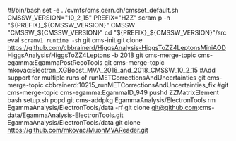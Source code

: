 #!/bin/bash
set -e
. /cvmfs/cms.cern.ch/cmsset_default.sh
CMSSW_VERSION="10_2_15"
PREFIX="HZZ"
scram p -n "${PREFIX}_${CMSSW_VERSION}" CMSSW "CMSSW_${CMSSW_VERSION}"
cd "${PREFIX}_${CMSSW_VERSION}"/src
eval `scramv1 runtime -sh`
git cms-init
git clone https://github.com/cbbrainerd/HiggsAnalysis-HiggsToZZ4LeptonsMiniAOD HiggsAnalysis/HiggsToZZ4Leptons -b 2018
git cms-merge-topic cms-egamma:EgammaPostRecoTools
git cms-merge-topic mkovac:Electron_XGBoost_MVA_2016_and_2018_CMSSW_10_2_15
#Add support for multiple runs of runMETCorrectionsAndUncertainties
git cms-merge-topic cbbrainerd:10215_runMETCorrectionsAndUncertainties_fix
#git cms-merge-topic cms-egamma:EgammaID_949
pushd ZZMatrixElement
bash setup.sh
popd
git cms-addpkg EgammaAnalysis/ElectronTools
rm EgammaAnalysis/ElectronTools/data -rf
git clone git@github.com:cms-data/EgammaAnalysis-ElectronTools.git EgammaAnalysis/ElectronTools/data
git clone https://github.com/mkovac/MuonMVAReader.git

